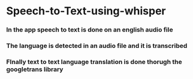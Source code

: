# Speech-to-Text-using-whisper

### In the app speech to text is done on an english audio file
### The language is detected in an audio file and it is transcribed
### FInally text to text language translation is done thorugh the googletrans library
